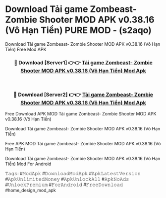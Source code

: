 # Download Tải game Zombeast- Zombie Shooter MOD APK v0.38.16 (Vô Hạn Tiền) PURE MOD - (s2aqo)
Download Tải game Zombeast- Zombie Shooter MOD APK v0.38.16 (Vô Hạn Tiền) Free Mod APK

<div align="center">
<h3>🔴 Download [Server1] 👉👉 <a href="https://apk-comot.site?title=Tải_game_Zombeast-_Zombie_Shooter_MOD_APK_v0.38.16_(Vô_Hạn_Tiền)">Tải game Zombeast- Zombie Shooter MOD APK v0.38.16 (Vô Hạn Tiền) Mod Apk</a></h3><br>

<h3>🔴 Download [Server2] 👉👉 <a href="https://apk-comot.site?title=Tải_game_Zombeast-_Zombie_Shooter_MOD_APK_v0.38.16_(Vô_Hạn_Tiền)">Tải game Zombeast- Zombie Shooter MOD APK v0.38.16 (Vô Hạn Tiền) Mod Apk</a></h3>
</div>


Free Download APK MOD Tải game Zombeast- Zombie Shooter MOD APK v0.38.16 (Vô Hạn Tiền)

Download Tải game Zombeast- Zombie Shooter MOD APK v0.38.16 (Vô Hạn Tiền) 

Free APK MOD Tải game Zombeast- Zombie Shooter MOD APK v0.38.16 (Vô Hạn Tiền) 

Download Tải game Zombeast- Zombie Shooter MOD APK v0.38.16 (Vô Hạn Tiền) Mod For Android

𝚃𝚊𝚐𝚜: #𝙼𝚘𝚍𝙰𝚙𝚔 #𝙳𝚘𝚠𝚗𝚕𝚘𝚊𝚍𝙼𝚘𝚍𝙰𝚙𝚔 #𝙰𝚙𝚔𝙻𝚊𝚝𝚎𝚜𝚝𝚅𝚎𝚛𝚜𝚒𝚘𝚗 #𝙰𝚙𝚔𝚄𝚗𝚕𝚒𝚖𝚒𝚝𝚎𝚍𝙼𝚘𝚗𝚎𝚢 #𝙰𝚙𝚔𝚄𝚗𝚕𝚘𝚌𝚔𝙰𝚕𝚕 #𝙰𝚙𝚔𝙽𝚘𝙰𝚍𝚜 #𝚄𝚗𝚕𝚘𝚌𝚔𝙿𝚛𝚎𝚖𝚒𝚞𝚖 #𝙵𝚘𝚛𝙰𝚗𝚍𝚛𝚘𝚒𝚍 #𝙵𝚛𝚎𝚎𝙳𝚘𝚠𝚗𝚕𝚘𝚊𝚍 #home_design_mod_apk